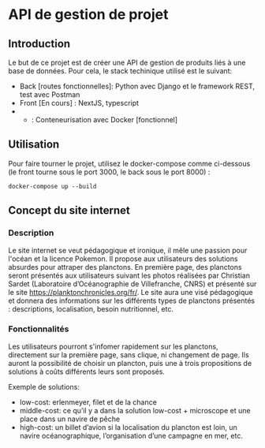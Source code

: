 # API de gestion de projet

## Introduction
Le but de ce projet est de créer une API de gestion de produits liés à une base de données. Pour cela, le stack techinique utilisé est le suivant:
  - Back [routes fonctionnelles]: Python avec Django et le framework REST, test avec Postman
  - Front [En cours] : NextJS, typescript
  - + : Conteneurisation avec Docker [fonctionnel]

## Utilisation
Pour faire tourner le projet, utilisez le docker-compose comme ci-dessous (le front tourne sous le port 3000, le back sous le port 8000) : 
```shell
docker-compose up --build
```

## Concept du site internet
### Description
Le site internet se veut pédagogique et ironique, il mêle une passion pour l'océan et la licence Pokemon. 
Il propose aux utilisateurs des solutions absurdes pour attraper des planctons. En première page, des planctons seront présentés aux utilisateurs suivant les photos réalisées par Christian Sardet (Laboratoire d’Océanographie de Villefranche, CNRS) et présenté sur le site https://planktonchronicles.org/fr/. Le site aura une visé pédagogique et donnera des informations sur les différents types de planctons présentés : descriptions, localisation, besoin nutritionnel, etc.

### Fonctionnalités
Les utilisateurs pourront s'infomer rapidement sur les planctons, directement sur la première page, sans clique, ni changement de page. Ils auront la possibilité de choisir un plancton, puis une à trois propositions de solutions à coûts différents leurs sont proposés. 

Exemple de solutions: 

- low-cost: erlenmeyer, filet et de la chance
- middle-cost: ce qu’il y a dans la solution low-cost + microscope et une place dans un navire de pêche
- high-cost: un billet d’avion si la localisation du plancton est loin, un navire océanographique, l’organisation d’une campagne en mer, etc.

